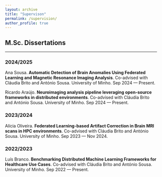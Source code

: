 ```yaml
---
layout: archive
title: "Supervison"
permalink: /supervision/
author_profile: true
---
```


## M.Sc. Dissertations
<hr/>

### 2024/2025

Ana Sousa. **Automatic Detection of Brain Anomalies Using Federated Learning and Magnetic Resonance Imaging Analysis**. Co-advised with Cláudia Brito and António Sousa. University of Minho. Sep 2024 — Present.

Ricardo Araújo. **Neuroimaging analysis pipeline leveraging open-source frameworks in distributed environments**. Co-advised with Cláudia Brito and António Sousa. University of Minho. Sep 2024 — Present.


### 2023/2024

Alícia Oliveira. **Federated Learning-based Artifact Correction in Brain MRI scans in HPC environments**. Co-advised with Cláudia Brito and António Sousa. University of Minho. Sep 2023 — Nov 2024.

### 2022/2023

Luís Branco. **Benchmarking Distributed Machine Learning Frameworks for Healthcare Use Cases**. Co-advised with Cláudia Brito and António Sousa. University of Minho. Sep 2022 — Present.